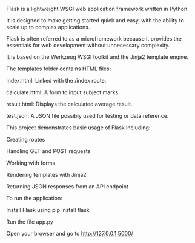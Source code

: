 Flask is a lightweight WSGI web application framework written in Python.

It is designed to make getting started quick and easy, with the ability to scale up to complex applications.

Flask is often referred to as a microframework because it provides the essentials for web development without unnecessary complexity.

It is based on the Werkzeug WSGI toolkit and the Jinja2 template engine.

The templates folder contains HTML files:

index.html: Linked with the /index route.

calculate.html: A form to input subject marks.

result.html: Displays the calculated average result.

test.json: A JSON file possibly used for testing or data reference.

This project demonstrates basic usage of Flask including:

Creating routes

Handling GET and POST requests

Working with forms

Rendering templates with Jinja2

Returning JSON responses from an API endpoint

To run the application:

Install Flask using pip install flask

Run the file app.py

Open your browser and go to http://127.0.0.1:5000/

